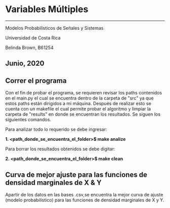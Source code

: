 #           Variables Múltiples 
----------
Modelos Probabilísticos de Señales y Sistemas

Universidad de Costa Rica

Belinda Brown, B61254

Junio, 2020
----------

## Correr el programa
Con el fin de probar el programa, se requieren revisar los paths contenidos en el main.py el cual se encuentra dentro de la carpeta de "src" ya que estos paths están dirigidos a mi máquina. Después de realizar esto se cuenta con un makefile el cual permite probar el algoritmo y limpiar la carpeta de "results" en donde se encuentran los resultados. Se siguen los siguientes comandos.

Para analizar todo lo requerido se debe ingresar:

**1. <path_donde_se_encuentra_el_folder>$ make analize**
 
Para borrar los resultados obtenidos se debe digitar:

**2. <path_donde_se_encuentra_el_folder>$ make clean**


## Curva de mejor ajuste para las funciones de densidad marginales de X & Y
Apartir de los datos en las bases .csv,se encuentra la mejor curva de ajuste (modelo probabilístico) para las funciones de densidad marginales de X y Y.

